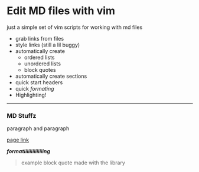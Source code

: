 # Edit MD files with vim

just a simple set of vim scripts for working with
md files

- grab links from files
- style links (still a lil buggy)
- automatically create
	- ordered lists
	- unordered lists
	- block quotes
- automatically create sections
- quick start headers
- quick *formating*
- Highlighting!

---

### MD Stuffz

paragraph and 
paragraph

[page link](https://github.com/Mequam/vimmd)

***formatiiiiiiiiiiiiiing***

> example block quote
> made with the library
